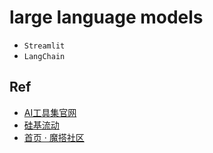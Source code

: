 # large language models





* `Streamlit`
* `LangChain`



## Ref

* [AI工具集官网](https://ai-bot.cn/)
* [硅基流动](https://siliconflow.cn/zh-cn/)
* [首页 · 魔搭社区](https://modelscope.cn/home)